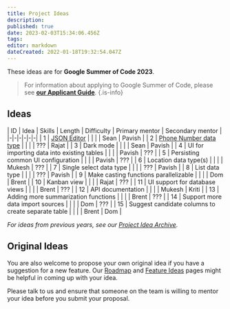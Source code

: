 ```yaml
---
title: Project Ideas
description: 
published: true
date: 2023-02-03T15:34:06.456Z
tags: 
editor: markdown
dateCreated: 2022-01-18T19:32:54.047Z
---
```


These ideas are for **Google Summer of Code 2023**.

> For information about applying to Google Summer of Code, please see [**our Applicant Guide**](/en/community/mentoring/applicant-guide).
{.is-info}

## Ideas


| ID | Idea | Skills | Length | Difficulty | Primary mentor | Secondary mentor |
|-|-|-|-|-|-|
| 1 | [JSON Editor](./project-ideas/json-editor.md) | | | | Sean | Pavish |
| 2 | [Phone Number data type](/en/community/mentoring/project-ideas/phone-number-data-type) | | | | ??? | Rajat |
| 3 | Dark mode | | | | Sean | Pavish |
| 4 | UI for importing data into existing tables | | | | Pavish | ??? |
| 5 | Persisting common UI configuration | | | | Pavish | ??? |
| 6 | Location data type(s) | | | | Mukesh | ??? |
| 7 | Single select data type | | | | ??? | Pavish |
| 8 | List data type | | | | ??? | Pavish |
| 9 | Make casting functions parallelizable | | | | Dom | Brent |
| 10 | Kanban view | | | | Rajat | ??? |
| 11 | UI support for database views  | | | | Brent | ??? |
| 12 | API documentation | | | | Mukesh | Kriti |
| 13 | Adding more summarization functions | | | | Brent | ??? |
| 14 | Support more data import sources | | | | Dom | ??? |
| 15 | Suggest candidate columns to create separate table | | | | Brent | Dom |

*For ideas from previous years, see our [Project Idea Archive](/en/community/mentoring/project-ideas/archive).*

## Original Ideas

You are also welcome to propose your own original idea if you have a suggestion for a new feature. Our [Roadmap](/en/product/roadmap) and [Feature Ideas](/en/product/feature-ideas) pages might be helpful in coming up with your idea.

Please talk to us and ensure that someone on the team is willing to mentor your idea before you submit your proposal.
